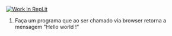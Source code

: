 [![Work in Repl.it](https://classroom.github.com/assets/work-in-replit-14baed9a392b3a25080506f3b7b6d57f295ec2978f6f33ec97e36a161684cbe9.svg)](https://classroom.github.com/online_ide?assignment_repo_id=4733026&assignment_repo_type=AssignmentRepo)
1) Faça um programa que ao ser chamado via browser retorna a mensagem "Hello world !"